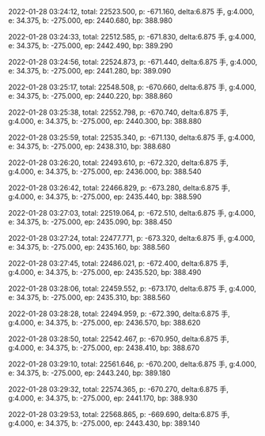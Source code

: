 2022-01-28 03:24:12, total: 22523.500, p: -671.160, delta:6.875 手, g:4.000, e: 34.375, b: -275.000, ep: 2440.680, bp: 388.980

2022-01-28 03:24:33, total: 22512.585, p: -671.830, delta:6.875 手, g:4.000, e: 34.375, b: -275.000, ep: 2442.490, bp: 389.290

2022-01-28 03:24:56, total: 22524.873, p: -671.440, delta:6.875 手, g:4.000, e: 34.375, b: -275.000, ep: 2441.280, bp: 389.090

2022-01-28 03:25:17, total: 22548.508, p: -670.660, delta:6.875 手, g:4.000, e: 34.375, b: -275.000, ep: 2440.220, bp: 388.860

2022-01-28 03:25:38, total: 22552.798, p: -670.740, delta:6.875 手, g:4.000, e: 34.375, b: -275.000, ep: 2440.300, bp: 388.880

2022-01-28 03:25:59, total: 22535.340, p: -671.130, delta:6.875 手, g:4.000, e: 34.375, b: -275.000, ep: 2438.310, bp: 388.680

2022-01-28 03:26:20, total: 22493.610, p: -672.320, delta:6.875 手, g:4.000, e: 34.375, b: -275.000, ep: 2436.000, bp: 388.540

2022-01-28 03:26:42, total: 22466.829, p: -673.280, delta:6.875 手, g:4.000, e: 34.375, b: -275.000, ep: 2435.440, bp: 388.590

2022-01-28 03:27:03, total: 22519.064, p: -672.510, delta:6.875 手, g:4.000, e: 34.375, b: -275.000, ep: 2435.090, bp: 388.450

2022-01-28 03:27:24, total: 22477.771, p: -673.320, delta:6.875 手, g:4.000, e: 34.375, b: -275.000, ep: 2435.160, bp: 388.560

2022-01-28 03:27:45, total: 22486.021, p: -672.400, delta:6.875 手, g:4.000, e: 34.375, b: -275.000, ep: 2435.520, bp: 388.490

2022-01-28 03:28:06, total: 22459.552, p: -673.170, delta:6.875 手, g:4.000, e: 34.375, b: -275.000, ep: 2435.310, bp: 388.560

2022-01-28 03:28:28, total: 22494.959, p: -672.390, delta:6.875 手, g:4.000, e: 34.375, b: -275.000, ep: 2436.570, bp: 388.620

2022-01-28 03:28:50, total: 22542.467, p: -670.950, delta:6.875 手, g:4.000, e: 34.375, b: -275.000, ep: 2438.410, bp: 388.670

2022-01-28 03:29:10, total: 22561.646, p: -670.200, delta:6.875 手, g:4.000, e: 34.375, b: -275.000, ep: 2443.240, bp: 389.180

2022-01-28 03:29:32, total: 22574.365, p: -670.270, delta:6.875 手, g:4.000, e: 34.375, b: -275.000, ep: 2441.170, bp: 388.930

2022-01-28 03:29:53, total: 22568.865, p: -669.690, delta:6.875 手, g:4.000, e: 34.375, b: -275.000, ep: 2443.430, bp: 389.140